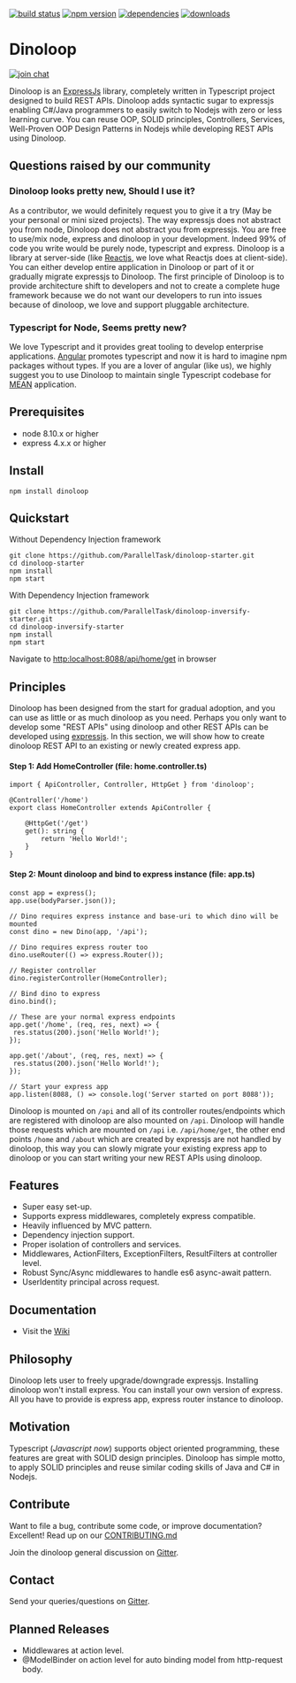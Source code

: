 [![build status](https://api.travis-ci.org/ParallelTask/dinoloop.svg?branch=master)](https://travis-ci.org/ParallelTask/dinoloop/)
[![npm version](https://img.shields.io/npm/v/dinoloop.svg)](https://www.npmjs.com/package/dinoloop)
[![dependencies](https://img.shields.io/david/paralleltask/dinoloop.svg)](https://david-dm.org/paralleltask/dinoloop)
[![downloads](https://img.shields.io/npm/dt/dinoloop.svg)](https://www.npmjs.com/package/dinoloop)
# Dinoloop
[![join chat](https://img.shields.io/gitter/room/nwjs/nw.js.svg)](https://gitter.im/dinoloop/Lobby)

Dinoloop is an [ExpressJs](https://expressjs.com/) library, completely written in Typescript project designed to build REST APIs. Dinoloop adds syntactic sugar to expressjs enabling C#/Java programmers to easily switch to Nodejs with zero or less learning curve. You can reuse OOP, SOLID principles, Controllers, Services, Well-Proven OOP Design Patterns in Nodejs while developing REST APIs using Dinoloop. 

## Questions raised by our community

### Dinoloop looks pretty new, Should I use it?

As a contributor, we would definitely request you to give it a try (May be your personal or mini sized projects). The way expressjs does not abstract you from node, Dinoloop does not abstract you from expressjs. You are free to use/mix node, express and dinoloop in your development. Indeed 99% of code you write would be purely node, typescript and express. Dinoloop is a library at server-side (like [Reactjs](https://reactjs.org/), we love what Reactjs does at client-side). You can either develop entire application in Dinoloop or part of it or gradually migrate expressjs to Dinoloop. The first principle of Dinoloop is to provide architecture shift to developers and not to create a complete huge framework because we do not want our developers to run into issues because of dinoloop, we love and support pluggable architecture. 

### Typescript for Node, Seems pretty new?
We love Typescript and it provides great tooling to develop enterprise applications. [Angular](https://angular.io/) promotes typescript and now it is hard to imagine npm packages without types. If you are a lover of angular (like us), we highly suggest you to use Dinoloop to maintain single Typescript codebase for [MEAN](http://mean.io/) application.

## Prerequisites
* node 8.10.x or higher 
* express 4.x.x or higher

## Install
```
npm install dinoloop
```

## Quickstart
Without Dependency Injection framework

```
git clone https://github.com/ParallelTask/dinoloop-starter.git
cd dinoloop-starter
npm install
npm start
```
With Dependency Injection framework

```
git clone https://github.com/ParallelTask/dinoloop-inversify-starter.git
cd dinoloop-inversify-starter
npm install
npm start
```
Navigate to [http:localhost:8088/api/home/get](http:localhost:8088/api/home/get) in browser

## Principles
Dinoloop has been designed from the start for gradual adoption, and you can use as little or as much dinoloop as you need. Perhaps you only want to develop some "REST APIs" using dinoloop and other REST APIs can be developed using [expressjs](https://expressjs.com/). In this section, we will show how to create dinoloop REST API to an existing or newly created express app.

#### Step 1: Add HomeController (file: home.controller.ts)

```
import { ApiController, Controller, HttpGet } from 'dinoloop';

@Controller('/home')
export class HomeController extends ApiController {

    @HttpGet('/get')
    get(): string {
        return 'Hello World!';
    }
}
```
#### Step 2: Mount dinoloop and bind to express instance (file: app.ts)

```
const app = express();
app.use(bodyParser.json());

// Dino requires express instance and base-uri to which dino will be mounted
const dino = new Dino(app, '/api');

// Dino requires express router too
dino.useRouter(() => express.Router());

// Register controller
dino.registerController(HomeController);

// Bind dino to express
dino.bind();

// These are your normal express endpoints
app.get('/home', (req, res, next) => {
 res.status(200).json('Hello World!');
});

app.get('/about', (req, res, next) => {
 res.status(200).json('Hello World!');
});

// Start your express app
app.listen(8088, () => console.log('Server started on port 8088'));
```
Dinoloop is mounted on `/api` and all of its controller routes/endpoints which are registered with dinoloop are also mounted on `/api`. Dinoloop will handle those requests which are mounted on `/api` i.e. `/api/home/get`, the other end points `/home` and `/about` which are created by expressjs are not handled by dinoloop, this way you can slowly migrate your existing express app to dinoloop or you can start writing your new REST APIs using dinoloop. 

## Features
* Super easy set-up.
* Supports express middlewares, completely express compatible.
* Heavily influenced by MVC pattern.
* Dependency injection support.
* Proper isolation of controllers and services.
* Middlewares, ActionFilters, ExceptionFilters, ResultFilters at controller level.
* Robust Sync/Async middlewares to handle es6 async-await pattern.  
* UserIdentity principal across request. 

## Documentation
* Visit the [Wiki](https://github.com/ParallelTask/dinoloop/tree/master/wiki)

## Philosophy 
Dinoloop lets user to freely upgrade/downgrade expressjs. Installing dinoloop won't install express. You can install your own version of express. All you have to provide is express app, express router instance to dinoloop.

## Motivation
Typescript (*Javascript now*) supports object oriented programming, these features are great with SOLID design principles. Dinoloop has simple motto, to apply SOLID principles and reuse similar coding skills of Java and C# in Nodejs.

## Contribute
Want to file a bug, contribute some code, or improve documentation? Excellent! Read up on our [CONTRIBUTING.md](https://github.com/ParallelTask/dinoloop/blob/master/CONTRIBUTING.md)

Join the dinoloop general discussion on [Gitter](https://gitter.im/dinoloop/Lobby).

## Contact
 Send your queries/questions on [Gitter](https://gitter.im/dinoloop/Lobby).

 ## Planned Releases
 * Middlewares at action level.
 * @ModelBinder on action level for auto binding model from http-request body.

